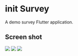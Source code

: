 # init Survey

A demo survey Flutter application.

## Screen shot

![](resources/images/ui.png) 
![](resources/images/question.png) 
![](resources/images/from.png)